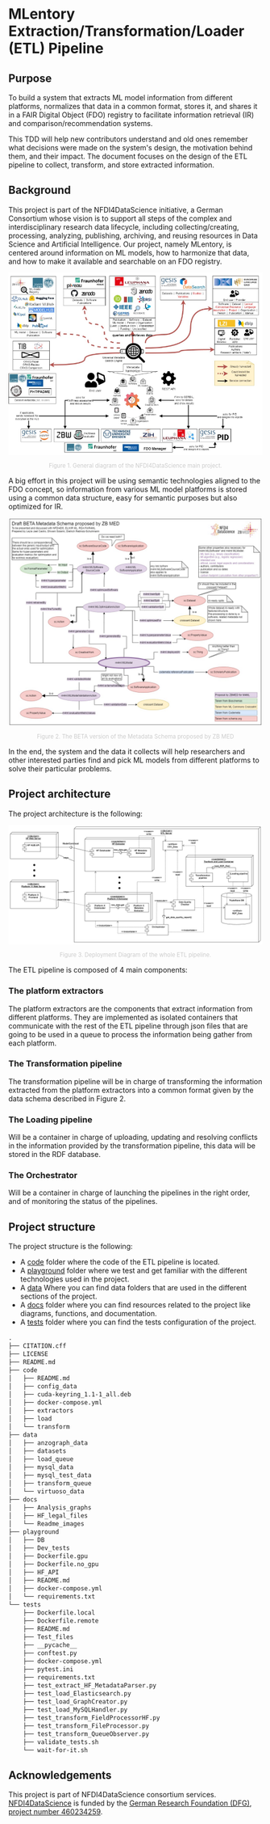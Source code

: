 # MLentory Extraction/Transformation/Loader (ETL) Pipeline 

## Purpose
To build a system that extracts ML model information from different platforms, normalizes that data in a common format, stores it, and shares it in a FAIR Digital Object (FDO) registry to facilitate information retrieval (IR) and comparison/recommendation systems.

This TDD will help new contributors understand and old ones remember what decisions were made on the system's design, the motivation behind them, and their impact. The document focuses on the design of the ETL pipeline to collect, transform, and store extracted information.

## Background
This project is part of the NFDI4DataScience initiative, a German Consortium whose vision is to support all steps of the complex and interdisciplinary research data lifecycle, including collecting/creating, processing, analyzing, publishing, archiving, and reusing resources in Data Science and Artificial Intelligence. Our project, namely MLentory, is centered around information on  ML models, how to harmonize that data, and how to make it available and searchable on an FDO registry.


<img src="docs/Readme_images/NFDI4DataScience_structure.png"/>
<p style=" text-align: center; font-size: 0.8em; color: #cccccc">Figure 1. General diagram of the NFDI4DataScience main project.</p>

A big effort in this project will be using semantic technologies aligned to the FDO concept, so information from various ML model platforms is stored using a common data structure, easy for semantic purposes but also optimized for IR.

<img src="docs/Readme_images/Metadata for ML models-ZB MED draft action-centric.jpg"/>
<p style="text-align: center; font-size: 0.8em; color: #cccccc">Figure 2. The BETA  version of the Metadata Schema proposed by ZB MED</p>

In the end, the system and the data it collects will help researchers and other interested parties find and pick ML models from different platforms to solve their particular problems.

## Project architecture

The project architecture is the following:

<img src="docs/Readme_images/MLentory Backend TDD Diagrams-General ETL Deployment Diagram.jpg"/>
<p style="text-align: center; font-size: 0.8em; color: #cccccc">Figure 3. Deployment Diagram of the whole ETL pipeline.</p>

The ETL pipeline is composed of 4 main components:

### The platform extractors

The platform extractors are the components that extract information from different platforms. They are implemented as isolated containers that communicate with the rest of the ETL pipeline through json files that are going to be used in a queue to process the information being gather from each platform.

### The Transformation pipeline

The transformation pipeline will be in charge of transforming the information extracted from the platform extractors into a common format given by the data schema described in Figure 2.

### The Loading pipeline

Will be a container in charge of uploading, updating and resolving conflicts in the information provided by the transformation pipeline, this data will be stored in the RDF database.

### The Orchestrator

Will be a container in charge of launching the pipelines in the right order, and of monitoring the status of the pipelines.

## Project structure

The project structure is the following:

- A [code](/code/) folder where the code of the ETL pipeline is located.
- A [playground](/playground/) folder where we test and get familiar with the different technologies used in the project.
- A [data](/data/) Where you can find data folders that are used in the different sections of the project.
- A [docs](/docs/) folder where you can find resources related to the project like diagrams, functions, and documentation.
- A [tests](/tests/) folder where you can find the tests configuration of the project.

```
.
├── CITATION.cff
├── LICENSE
├── README.md
├── code
│   ├── README.md
│   ├── config_data
│   ├── cuda-keyring_1.1-1_all.deb
│   ├── docker-compose.yml
│   ├── extractors
│   ├── load
│   └── transform
├── data
│   ├── anzograph_data
│   ├── datasets
│   ├── load_queue
│   ├── mysql_data
│   ├── mysql_test_data
│   ├── transform_queue
│   └── virtuoso_data
├── docs
│   ├── Analysis_graphs
│   ├── HF_legal_files
│   └── Readme_images
├── playground
│   ├── DB
│   ├── Dev_tests
│   ├── Dockerfile.gpu
│   ├── Dockerfile.no_gpu
│   ├── HF_API
│   ├── README.md
│   ├── docker-compose.yml
│   └── requirements.txt
└── tests
    ├── Dockerfile.local
    ├── Dockerfile.remote
    ├── README.md
    ├── Test_files
    ├── __pycache__
    ├── conftest.py
    ├── docker-compose.yml
    ├── pytest.ini
    ├── requirements.txt
    ├── test_extract_HF_MetadataParser.py
    ├── test_load_Elasticsearch.py
    ├── test_load_GraphCreator.py
    ├── test_load_MySQLHandler.py
    ├── test_transform_FieldProcessorHF.py
    ├── test_transform_FileProcessor.py
    ├── test_transform_QueueObserver.py
    ├── validate_tests.sh
    └── wait-for-it.sh
```



## Acknowledgements

This project is part of NFDI4DataScience consortium services. [NFDI4DataScience](https://www.nfdi4datascience.de/) is funded by the [German Research Foundation (DFG)](https://www.dfg.de/), [project number 460234259](https://gepris.dfg.de/gepris/projekt/460234259).
